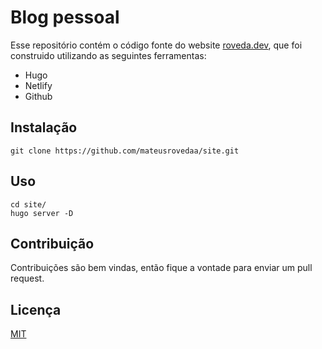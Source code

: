 # Blog pessoal

Esse repositório contém o código fonte do website [roveda.dev](roveda.dev), que foi construido utilizando as seguintes ferramentas:
* Hugo
* Netlify
* Github

## Instalação

```
git clone https://github.com/mateusrovedaa/site.git
```

## Uso
```
cd site/
hugo server -D
```

## Contribuição
Contribuições são bem vindas, então fique a vontade para enviar um pull request.

## Licença
[MIT](https://choosealicense.com/licenses/mit/)
